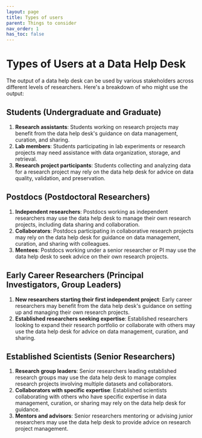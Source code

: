```yaml
---
layout: page
title: Types of users
parent: Things to consider
nav_order: 1
has_toc: false
---
```


# Types of Users at a Data Help Desk

The output of a data help desk can be used by various stakeholders across
different levels of researchers. Here's a breakdown of who might use the output:

## Students (Undergraduate and Graduate)

1. **Research assistants**: Students working on research projects may benefit
   from the data help desk's guidance on data management, curation, and sharing.
2. **Lab members**: Students participating in lab experiments or research
   projects may need assistance with data organization, storage, and retrieval.
3. **Research project participants**: Students collecting and analyzing data for
   a research project may rely on the data help desk for advice on data quality,
   validation, and preservation.

## Postdocs (Postdoctoral Researchers)

1. **Independent researchers**: Postdocs working as independent researchers may
   use the data help desk to manage their own research projects, including data
   sharing and collaboration.
2. **Collaborators**: Postdocs participating in collaborative research projects
   may rely on the data help desk for guidance on data management, curation, and
   sharing with colleagues.
3. **Mentees**: Postdocs working under a senior researcher or PI may use the
   data help desk to seek advice on their own research projects.

## Early Career Researchers (Principal Investigators, Group Leaders)

1. **New researchers starting their first independent project**: Early career
   researchers may benefit from the data help desk's guidance on setting up and
   managing their own research projects.
2. **Established researchers seeking expertise**: Established researchers
   looking to expand their research portfolio or collaborate with others may use
   the data help desk for advice on data management, curation, and sharing.

## Established Scientists (Senior Researchers)

1. **Research group leaders**: Senior researchers leading established research
   groups may use the data help desk to manage complex research projects
   involving multiple datasets and collaborators.
2. **Collaborators with specific expertise**: Established scientists
   collaborating with others who have specific expertise in data management,
   curation, or sharing may rely on the data help desk for guidance.
3. **Mentors and advisors**: Senior researchers mentoring or advising junior
   researchers may use the data help desk to provide advice on research project
   management.
